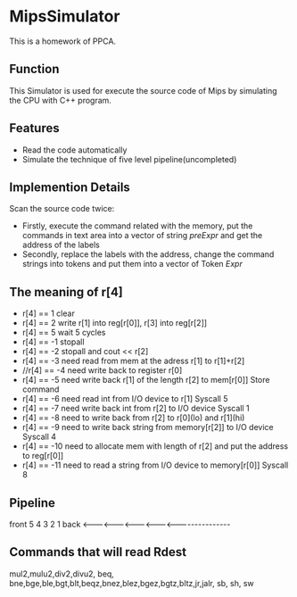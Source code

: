 # MipsSimulator
This is a homework of PPCA.

## Function
This Simulator is used for execute the source code of Mips by simulating the CPU with C++ program.

## Features
* Read the code automatically
* Simulate the technique of five level pipeline(uncompleted)

## Implemention Details
Scan the source code twice:
* Firstly, execute the command related with the memory, put the commands in text area into a vector of string *preExpr* and get the address of the labels
* Secondly, replace the labels with the address, change the command strings into tokens and put them into a vector of Token *Expr*

## The meaning of r[4]
* r[4] == 1 clear
* r[4] == 2 write r[1] into reg[r[0]], r[3] into reg[r[2]]
* r[4] == 5 wait 5 cycles
* r[4] == -1 stopall
* r[4] == -2 stopall and cout << r[2]
* r[4] == -3 need read from mem at the adress r[1] to r[1]+r[2]
* //r[4] == -4 need write back to register r[0]
* r[4] == -5 need write back r[1] of the length r[2] to mem[r[0]]    Store command
* r[4] == -6 need read int from I/O device to r[1]    Syscall 5
* r[4] == -7 need write back int from r[2] to I/O device    Syscall 1
* r[4] == -8 need to write back from r[2] to r[0]\(lo) and r[1]\(hi)
* r[4] == -9 need to write back string from memory[r[2]] to I/O device		Syscall 4
* r[4] == -10 need to allocate mem with length of r[2] and put the address to reg[r[0]]
* r[4] == -11 need to read a string from I/O device to memory[r[0]]   Syscall 8

## Pipeline
front	5	4	3	2	1	back
<---<---<---<---<---------------


## Commands that will read Rdest
mul2,mulu2,div2,divu2, beq, bne,bge,ble,bgt,blt,beqz,bnez,blez,bgez,bgtz,bltz,jr,jalr, sb, sh, sw
